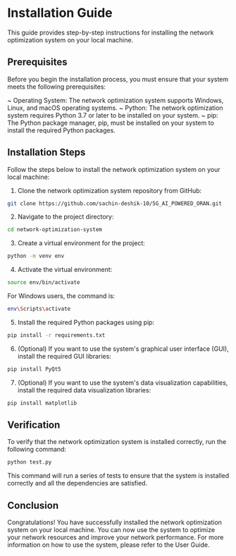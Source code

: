 # Installation Guide

This guide provides step-by-step instructions for installing the network optimization system on your local machine.

## Prerequisites

Before you begin the installation process, you must ensure that your system meets the following prerequisites:

  ~ Operating System: The network optimization system supports Windows, Linux,    and macOS operating systems.
  ~ Python: The network optimization system requires Python 3.7 or later to be    installed on your system.
  ~ pip: The Python package manager, pip, must be installed on your system to     install the required Python packages.

## Installation Steps

Follow the steps below to install the network optimization system on your local machine:

1. Clone the network optimization system repository from GitHub:

```bash
git clone https://github.com/sachin-deshik-10/5G_AI_POWERED_ORAN.git
```

2. Navigate to the project directory:

```bash
cd network-optimization-system
```

3. Create a virtual environment for the project:

```bash
python -m venv env
```

4. Activate the virtual environment:

```bash
source env/bin/activate
```

For Windows users, the command is:

```bash
env\Scripts\activate
```

5. Install the required Python packages using pip:

```bash
pip install -r requirements.txt
```

6. (Optional) If you want to use the system's graphical user interface (GUI), install the required GUI libraries:

```bash
pip install PyQt5
```

7. (Optional) If you want to use the system's data visualization capabilities, install the required data visualization libraries:

```bash
pip install matplotlib
```

## Verification

To verify that the network optimization system is installed correctly, run the following command:

```bash
python test.py
```

This command will run a series of tests to ensure that the system is installed correctly and all the dependencies are satisfied.

## Conclusion

Congratulations! You have successfully installed the network optimization system on your local machine. You can now use the system to optimize your network resources and improve your network performance. For more information on how to use the system, please refer to the User Guide.
